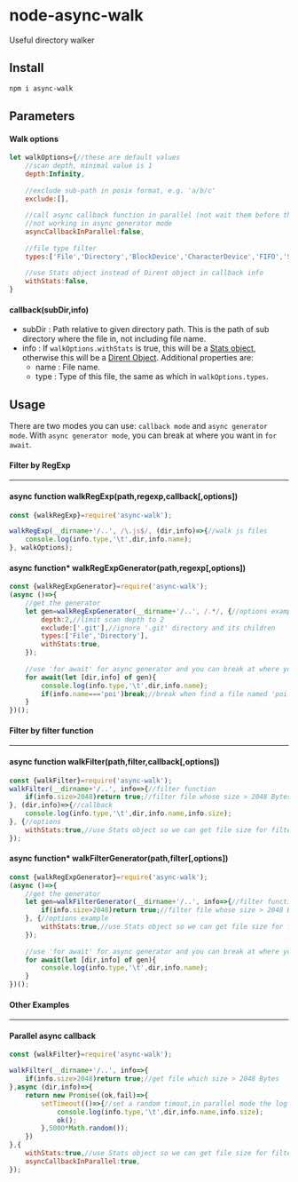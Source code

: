 # node-async-walk
Useful directory walker

## Install

```bash
npm i async-walk
```

## Parameters

#### Walk options

```javascript
let walkOptions={//these are default values
    //scan depth, minimal value is 1
    depth:Infinity,
    
    //exclude sub-path in posix format, e.g. 'a/b/c'
	exclude:[],
    
    //call async callback function in parallel (not wait them before the walker ends)
    //not working in async generator mode
	asyncCallbackInParallel:false,
    
    //file type filter
	types:['File','Directory','BlockDevice','CharacterDevice','FIFO','Socket','SymbolicLink'],
    
    //use Stats object instead of Dirent object in callback info
	withStats:false,
}
```

#### callback(subDir,info)

* subDir : Path relative to given directory path. This is the path of sub directory where the file in, not including file name.
* info : If `walkOptions.withStats` is true, this will be a [Stats object](https://nodejs.org/api/fs.html#fs_class_fs_stats), otherwise this will be a [Dirent Object](https://nodejs.org/api/fs.html#fs_class_fs_dirent). Additional properties are:
  * name : File name.
  * type : Type of this file, the same as which in `walkOptions.types`.

## Usage

There are two modes you can use: `callback mode` and `async generator mode`. With `async generator mode`, you can break at where you want in `for await`.

#### Filter by RegExp

------

#### async function walkRegExp(path,regexp,callback[,options])

```javascript
const {walkRegExp}=require('async-walk');

walkRegExp(__dirname+'/..', /\.js$/, (dir,info)=>{//walk js files
	console.log(info.type,'\t',dir,info.name);
}, walkOptions);
```

#### async function* walkRegExpGenerator(path,regexp[,options])

```javascript
const {walkRegExpGenerator}=require('async-walk');
(async ()=>{
    //get the generator
	let gen=walkRegExpGenerator(__dirname+'/..', /.*/, {//options example
		depth:2,//limit scan depth to 2
		exclude:['.git'],//ignore '.git' directory and its children
		types:['File','Directory'],
		withStats:true,
	});
    
    //use 'for await' for async generator and you can break at where you want
	for await(let [dir,info] of gen){
		console.log(info.type,'\t',dir,info.name);
        if(info.name==='poi')break;//break when find a file named 'poi'
	}
})();
```



#### Filter by filter function

---

#### async function walkFilter(path,filter,callback[,options])

```javascript
const {walkFilter}=require('async-walk');
walkFilter(__dirname+'/..', info=>{//filter function
	if(info.size>2048)return true;//filter file whose size > 2048 Bytes
}, (dir,info)=>{//callback
	console.log(info.type,'\t',dir,info.name,info.size);
}, {//options
	withStats:true,//use Stats object so we can get file size for filter
});
```

#### async function* walkFilterGenerator(path,filter[,options])

```javascript
const {walkRegExpGenerator}=require('async-walk');
(async ()=>{
	//get the generator
	let gen=walkFilterGenerator(__dirname+'/..', info=>{//filter function
		if(info.size>2048)return true;//filter file whose size > 2048 Bytes
	}, {//options example
		withStats:true,//use Stats object so we can get file size for filter
	});
    
    //use 'for await' for async generator and you can break at where you want
	for await(let [dir,info] of gen){
		console.log(info.type,'\t',dir,info.name);
	}
})();
```



#### Other Examples

------

#### Parallel async callback

```javascript
const {walkFilter}=require('async-walk');

walkFilter(__dirname+'/..', info=>{
	if(info.size>2048)return true;//get file which size > 2048 Bytes
},async (dir,info)=>{
	return new Promise((ok,fail)=>{
		setTimeout(()=>{//set a random timout,in parallel mode the log will print in random order
			console.log(info.type,'\t',dir,info.name,info.size);
			ok();
		},5000*Math.random());
	})
},{
	withStats:true,//use Stats object so we can get file size for filter
	asyncCallbackInParallel:true,
});
```




